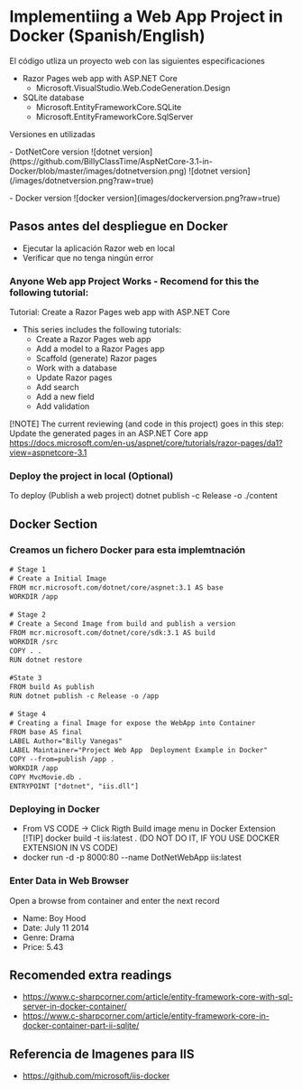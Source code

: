 # Implementiing a Web App Project in Docker (Spanish/English)
<p>El código utliza un proyecto web con las siguientes especificaciones<p>

- Razor Pages web app with ASP.NET Core
    - Microsoft.VisualStudio.Web.CodeGeneration.Design
- SQLite database
    - Microsoft.EntityFrameworkCore.SQLite
    - Microsoft.EntityFrameworkCore.SqlServer

<p>Versiones en utilizadas </p>
- DotNetCore version
![dotnet version](https://github.com/BillyClassTime/AspNetCore-3.1-in-Docker/blob/master/images/dotnetversion.png)
![dotnet version](/images/dotnetversion.png?raw=true)
</p>
- Docker version
![docker version](images/dockerversion.png?raw=true)

## Pasos antes del despliegue en Docker
- Ejecutar la aplicación Razor web en local
- Verificar que no tenga ningún error

### Anyone Web app Project Works - Recomend for this the following tutorial:
Tutorial: Create a Razor Pages web app with ASP.NET Core

- This series includes the following tutorials:
    - Create a Razor Pages web app
    - Add a model to a Razor Pages app
    - Scaffold (generate) Razor pages
    - Work with a database
    - Update Razor pages
    - Add search
    - Add a new field
    - Add validation

[!NOTE] 
The current reviewing (and code in this project) goes in this step:
Update the generated pages in an ASP.NET Core app
https://docs.microsoft.com/en-us/aspnet/core/tutorials/razor-pages/da1?view=aspnetcore-3.1

### Deploy the project in local (Optional)
To deploy (Publish a web project)
dotnet publish -c Release -o ./content

##  Docker Section
### Creamos un fichero Docker para esta implemtnación
``` 
# Stage 1
# Create a Initial Image
FROM mcr.microsoft.com/dotnet/core/aspnet:3.1 AS base
WORKDIR /app

# Stage 2
# Create a Second Image from build and publish a version
FROM mcr.microsoft.com/dotnet/core/sdk:3.1 AS build
WORKDIR /src
COPY . .
RUN dotnet restore

#State 3
FROM build As publish
RUN dotnet publish -c Release -o /app

# Stage 4
# Creating a final Image for expose the WebApp into Container
FROM base AS final
LABEL Author="Billy Vanegas"  
LABEL Maintainer="Project Web App  Deployment Example in Docker"  
COPY --from=publish /app .
WORKDIR /app
COPY MvcMovie.db .
ENTRYPOINT ["dotnet", "iis.dll"]
```

### Deploying in Docker
- From VS CODE -> Click Rigth Build image menu in Docker Extension
[!TIP]
docker build -t iis:latest . (DO NOT DO IT, IF YOU USE DOCKER EXTENSION IN VS CODE)
- docker run -d -p 8000:80 --name DotNetWebApp iis:latest

### Enter Data in Web Browser 
Open a browse from container and enter the next record
- Name: Boy Hood
- Date: July 11 2014
- Genre: Drama
- Price: 5.43


##  Recomended extra readings
- https://www.c-sharpcorner.com/article/entity-framework-core-with-sql-server-in-docker-container/
- https://www.c-sharpcorner.com/article/entity-framework-core-in-docker-container-part-ii-sqlite/

## Referencia de Imagenes para IIS
- https://github.com/microsoft/iis-docker
